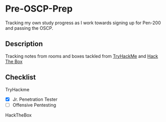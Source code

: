 # Pre-OSCP-Prep

Tracking my own study progress as I work towards signing up for Pen-200 and passing the OSCP.

## Description

Tracking notes from rooms and boxes tackled from [TryHackMe](https://tryhackme.com/) and [Hack The Box](https://hackthebox.eu/)

## Checklist

TryHackme
- [x] Jr. Penetration Tester
- [ ] Offensive Pentesting

HackTheBox

